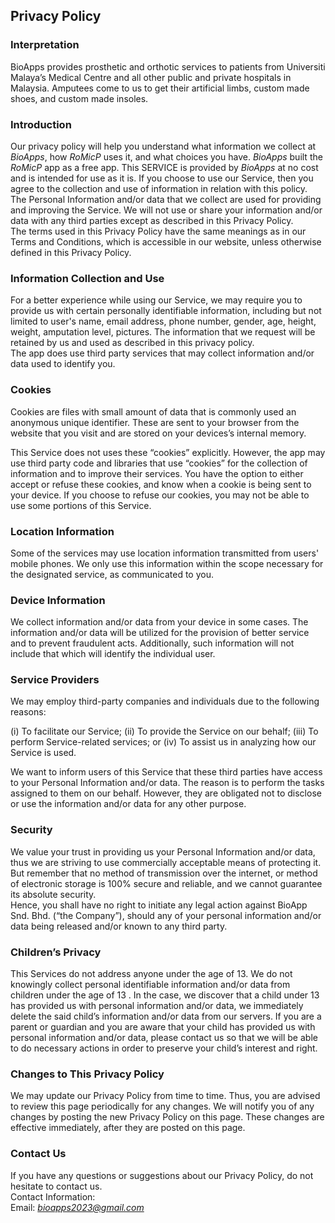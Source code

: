 Privacy Policy  
----------------
### Interpretation 
BioApps provides prosthetic and orthotic services to patients from Universiti Malaya’s Medical Centre and all other public and private hospitals in Malaysia. Amputees come to us to get their artificial limbs, custom made shoes, and custom made insoles.

### Introduction  
Our privacy policy will help you understand what information we collect at *BioApps*, how *RoMicP* uses it, and what choices you have.
*BioApps* built the *RoMicP* app as a free app. This SERVICE is provided by *BioApps* at no cost and is intended for use as it is.
If you choose to use our Service, then you agree to the collection and use of information in  relation with this policy. The Personal Information and/or data that we collect are used for providing and improving the Service. We will not use or share your information and/or data with any third parties except as described in this Privacy Policy.  
The terms used in this Privacy Policy have the same meanings as in our Terms and Conditions, which is accessible in our website, unless otherwise  defined in this Privacy Policy.

### Information Collection and Use  
For a better experience while using our Service, we may require you to provide us with certain personally identifiable information, including but not limited to user's name, email address, phone number, gender, age, height, weight, amputation level, pictures. The information that we request will be retained by us and used as described in this privacy policy.  
The app does use third party services that may collect information and/or data used to identify you. 

### Cookies  
Cookies are files with small amount of data that is commonly used an anonymous unique identifier. These are sent to your browser from the website that you visit and are stored on your devices’s internal memory.  

This Service does not uses these “cookies” explicitly. However, the app may use third party code and libraries that use “cookies” for the collection of information and to improve their services. You have the option  to either accept or refuse these cookies, and know when a cookie is being sent to your device. If you choose to refuse our cookies, you may not be able to use some portions of this Service.  

### Location Information  
Some of the services may use location information transmitted from users' mobile phones. We only use this information within the scope necessary for the designated service, as communicated to you.  

### Device Information  
We collect information and/or data from your device in some cases. The information and/or data will be utilized for the provision of better service and to prevent fraudulent acts. Additionally, such information will not include that which will identify the individual user.  

### Service Providers  
We may employ third-party companies and individuals due to the following reasons:  

(i)	  To facilitate our Service;
(ii)	To provide the Service on our  behalf; 
(iii)	To perform Service-related services; or
(iv)	To assist us in analyzing how our Service is used.


We want to inform users of this Service that these third parties have access to your Personal Information and/or data. The reason is to perform the tasks assigned to them on our behalf. However, they are obligated not to disclose or use the information and/or data for any other purpose.  

### Security  
We value your trust in providing us your Personal Information and/or data, thus we are striving to use commercially acceptable means of protecting it. But remember that no method of transmission over  the internet, or method of electronic storage is 100% secure and reliable, and we cannot guarantee its absolute security.  
Hence, you shall have no right to initiate any legal action against BioApp Snd. Bhd. (“the Company”), should any of your personal information and/or data being released and/or known to any third party.

### Children’s Privacy  
This Services do not address anyone under the age of 13. We do not knowingly collect personal 
identifiable information and/or data from children under the age of 13 . In the case, we discover that a child under 13 has provided us with personal information and/or data, we immediately delete the said child’s information and/or data from our servers. If you are a parent or guardian and you are aware that your child has provided us with personal information and/or data, please contact us so that we will be able to do necessary actions in order to preserve your child’s interest and right.


### Changes to This Privacy Policy  
We may update our Privacy Policy from time to time. Thus, you are advised to review this page periodically for any changes. We will notify you of any changes by posting the new Privacy Policy on this page. These changes are effective immediately, after they are posted on this page.  

### Contact Us  
If you have any questions or suggestions about our Privacy Policy, do not hesitate to contact us.  
Contact Information:  
Email: *bioapps2023@gmail.com*  
